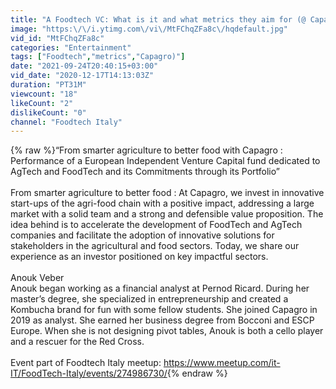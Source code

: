 ```yaml
---
title: "A Foodtech VC: What is it and what metrics they aim for (@ Capagro)"
image: "https:\/\/i.ytimg.com\/vi\/MtFChqZFa8c\/hqdefault.jpg"
vid_id: "MtFChqZFa8c"
categories: "Entertainment"
tags: ["Foodtech","metrics","Capagro)"]
date: "2021-09-24T20:40:15+03:00"
vid_date: "2020-12-17T14:13:03Z"
duration: "PT31M"
viewcount: "18"
likeCount: "2"
dislikeCount: "0"
channel: "Foodtech Italy"
---
```

{% raw %}“From smarter agriculture to better food with Capagro : Performance of a European Independent Venture Capital fund dedicated to AgTech and FoodTech and its Commitments through its Portfolio”<br /><br />From smarter agriculture to better food : At Capagro, we invest in innovative start-ups of the agri-food chain with a positive impact, addressing a large market with a solid team and a strong and defensible value proposition. The idea behind is to accelerate the development of FoodTech and AgTech companies and facilitate the adoption of innovative solutions for stakeholders in the agricultural and food sectors. Today, we share our experience as an investor positioned on key impactful sectors.<br /><br />Anouk Veber<br />Anouk began working as a financial analyst at Pernod Ricard. During her master’s degree, she specialized in entrepreneurship and created a Kombucha brand for fun with some fellow students. She joined Capagro in 2019 as analyst. She earned her business degree from Bocconi and ESCP Europe. When she is not designing pivot tables, Anouk is both a cello player and a rescuer for the Red Cross.<br /><br />Event part of Foodtech Italy meetup: <a rel="nofollow" target="blank" href="https://www.meetup.com/it-IT/FoodTech-Italy/events/274986730/">https://www.meetup.com/it-IT/FoodTech-Italy/events/274986730/</a>{% endraw %}
